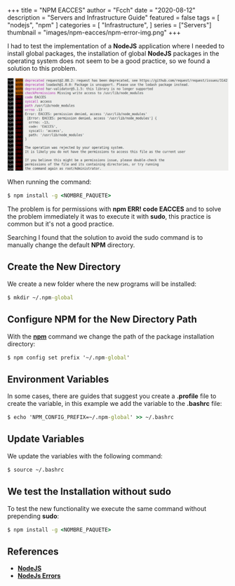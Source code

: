 +++
title = "NPM EACCES"
author = "Fcch"
date = "2020-08-12"
description = "Servers and Infrastructure Guide"
featured = false
tags = [
    "nodejs",
    "npm"
]
categories = [
    "Infrastructure",
]
series = ["Servers"]
thumbnail = "images/npm-eacces/npm-error-img.png"
+++

I had to test the implementation of a **NodeJS** application where I needed to install global packages, the installation of global **NodeJS** packages in the operating system does not seem to be a good practice, so we found a solution to this problem.

<!--more-->

![](/images/npm-eacces/npm-error-img.png)

When running the command:

```cmd
$ npm install -g <NOMBRE_PAQUETE>
```

The problem is for permissions with **npm ERR! code EACCES** and to solve the problem immediately it was to execute it with **sudo**, this practice is common but it's not a good practice.

Searching I found that the solution to avoid the sudo command is to manually change the default **NPM** directory.

## Create the New Directory

We create a new folder where the new programs will be installed:

```cmd
$ mkdir ~/.npm-global
```

## Configure NPM for the New Directory Path

With the [**npm**](https://nodejs.org/en/) command we change the path of the package installation directory:

```cmd
$ npm config set prefix '~/.npm-global'
```

## Environment Variables

In some cases, there are guides that suggest you create a **.profile** file to create the variable, in this example we add the variable to the **.bashrc** file:

```cmd
$ echo 'NPM_CONFIG_PREFIX=~/.npm-global' >> ~/.bashrc
```

## Update Variables

We update the variables with the following command:

```cmd
$ source ~/.bashrc
```

## We test the Installation without sudo

To test the new functionality we execute the same command without prepending **sudo**:

```cmd
$ npm install -g <NOMBRE_PAQUETE>
```

## References

- [**NodeJS**](https://nodejs.org/en/docs/guides/)
- [**NodeJs Errors**](https://nodejs.org/api/errors.html)